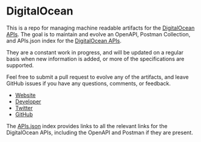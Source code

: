# DigitalOceanThis is a repo for managing machine readable artifacts for the [DigitalOcean APIs](https://www.digitalocean.com). The goal is to maintain and evolve an OpenAPI, Postman Collection, and APIs.json index for the [DigitalOcean APIs](https://www.digitalocean.com).They are a constant work in progress, and will be updated on a regular basis when new information is added, or more of the specifications are supported.Feel free to submit a pull request to evolve any of the artifacts, and leave GitHub issues if you have any questions, comments, or feedback.- [Website](https://www.digitalocean.com)- [Developer](https://www.digitalocean.com)- [Twitter](https://twitter.com/digitalocean)- [GitHub](https://github.com/digitalocean)The [APIs.json](https://github.com/api-evangelist/digitalocean/blob/master/apis.json) index provides links to all the relevant links for the DigitalOcean APIs, including the OpenAPI and Postman if they are present.